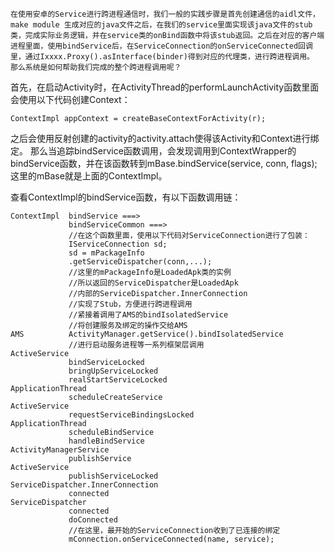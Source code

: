 	在使用安卓的Service进行跨进程通信时，我们一般的实践步骤是首先创建通信的aidl文件，make module 生成对应的java文件之后，在我们的service里面实现该java文件的stub类，完成实际业务逻辑，并在service类的onBind函数中将该stub返回。之后在对应的客户端进程里面，使用bindService后，在ServiceConnection的onServiceConnected回调里，通过Ixxxx.Proxy().asInterface(binder)得到对应的代理类，进行跨进程调用。
	那么系统是如何帮助我们完成的整个跨进程调用呢？

首先，在启动Activity时，在ActivityThread的performLaunchActivity函数里面会使用以下代码创建Context：
```
ContextImpl appContext = createBaseContextForActivity(r);
```

之后会使用反射创建的activity的activity.attach使得该Activity和Context进行绑定。
那么当追踪bindService函数调用，会发现调用到ContextWrapper的bindService函数，并在该函数转到mBase.bindService(service, conn, flags);这里的mBase就是上面的ContextImpl。

查看ContextImpl的bindService函数，有以下函数调用链：
```
ContextImpl  bindService ===>
			 bindServiceCommon ===>
			 //在这个函数里面，使用以下代码对ServiceConnection进行了包装：
			 IServiceConnection sd;
			 sd = mPackageInfo
			 .getServiceDispatcher(conn,...);
			 //这里的mPackageInfo是LoadedApk类的实例
			 //所以返回的ServiceDispatcher是LoadedApk
			 //内部的ServiceDispatcher.InnerConnection
			 //实现了Stub，方便进行跨进程调用
			 //紧接着调用了AMS的bindIsolatedService
			 //将创建服务及绑定的操作交给AMS
AMS          ActivityManager.getService().bindIsolatedService
			 //进行启动服务进程等一系列框架层调用
ActiveService
			 bindServiceLocked
			 bringUpServiceLocked
			 realStartServiceLocked
ApplicationThread
			 scheduleCreateService
ActiveService
			 requestServiceBindingsLocked
ApplicationThread
			 scheduleBindService
			 handleBindService
ActivityManagerService
			 publishService
ActiveService
			 publishServiceLocked
ServiceDispatcher.InnerConnection
			 connected	
ServiceDispatcher
			 connected
			 doConnected
			 //在这里，最开始的ServiceConnection收到了已连接的绑定
			 mConnection.onServiceConnected(name, service);
			 
			 
```
